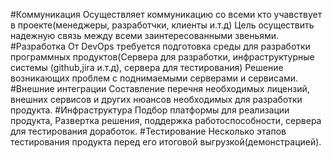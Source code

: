 #Коммуникация
Осуществляет коммуникацию со всеми кто учавствует в проекте(менеджеры, разработчки, клиенты и.т.д) Цель осуществить надежную связь между всеми заинтересованными звеньями.
#Разработка
От DevOps требуется подготовка среды для разработки программных продуктов(Сервера для разработки, инфраструктурные системы (github,jira и.т.д), сервера для тестирования) Решение возникающих проблем с поднимаемыми серверами и сервисами.
#Внешние интеграции
Составление перечня необходимых лицензий, внешних сервисов и других нюансов необходимых для разработки продукта. 
#Инфраструктура
Подбор платформы для реализации продукта, Развертка решения, поддержка работоспособности, сервера для тестирования доработок. 
#Тестирование
Несколько этапов тестирования продукта перед его итоговой выгрузкой(демонстрацией).
